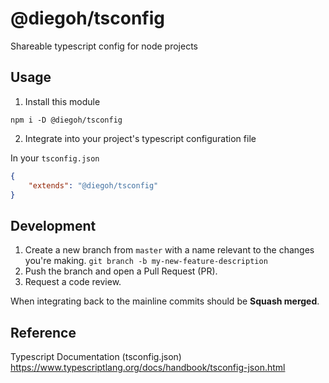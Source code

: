 # @diegoh/tsconfig

Shareable typescript config for node projects

## Usage

1. Install this module

`npm i -D @diegoh/tsconfig`

2. Integrate into your project's typescript configuration file

In your `tsconfig.json`

```json
{
    "extends": "@diegoh/tsconfig"
}
```

## Development

1. Create a new branch from `master` with a name relevant to the changes you're making. `git branch -b my-new-feature-description`
2. Push the branch and open a Pull Request (PR).
3. Request a code review.

When integrating back to the mainline commits should be **Squash merged**.


## Reference

Typescript Documentation (tsconfig.json)
<https://www.typescriptlang.org/docs/handbook/tsconfig-json.html>

